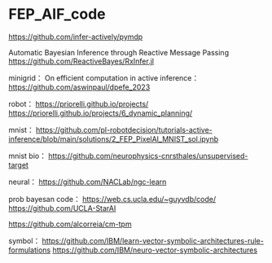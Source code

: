 # FEP_AIF_code

https://github.com/infer-actively/pymdp


Automatic Bayesian Inference through Reactive Message Passing
https://github.com/ReactiveBayes/RxInfer.jl



minigrid：  On efficient computation in active inference： 
https://github.com/aswinpaul/dpefe_2023








robot：
https://priorelli.github.io/projects/
https://priorelli.github.io/projects/6_dynamic_planning/



mnist：
https://github.com/pl-robotdecision/tutorials-active-inference/blob/main/solutions/2_FEP_PixelAI_MNIST_sol.ipynb


mnist bio：
https://github.com/neurophysics-cnrsthales/unsupervised-target









neural：
https://github.com/NACLab/ngc-learn





prob  bayesan code：
https://web.cs.ucla.edu/~guyvdb/code/
https://github.com/UCLA-StarAI


https://github.com/alcorreia/cm-tpm









symbol：
https://github.com/IBM/learn-vector-symbolic-architectures-rule-formulations
https://github.com/IBM/neuro-vector-symbolic-architectures











